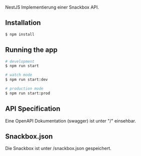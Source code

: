 NestJS Implementierung einer Snackbox API.

## Installation

```bash
$ npm install
```

## Running the app

```bash
# development
$ npm run start

# watch mode
$ npm run start:dev

# production mode
$ npm run start:prod
```

## API Specification
Eine OpenAPI Dokumentation (swagger) ist unter "/" einsehbar.

## Snackbox.json
Die Snackbox ist unter /snackbox.json gespeichert.
